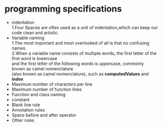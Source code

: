 # programming specifications 
- indentation
  <br>1.Four Spaces are often used as a unit of indentation,which can keep our code clean and artistic.
- Variable naming
  <br>1.The most important and most overlooked of all is that no confusing names.
  <br>2.When a variable name consists of multiple words, the first letter of the first word is lowercase 
  <br>and the first letter of the following words is uppercase, commonly known as camel nomenclature 
  <br>(also known as camel nomenclature), such as **computedValues** and **index**
- Maximum number of characters per line
- Maximum number of function lines
- Function and class naming
- constant
- Blank line rule
- Annotation rules
- Space before and after operator
- Other rules
